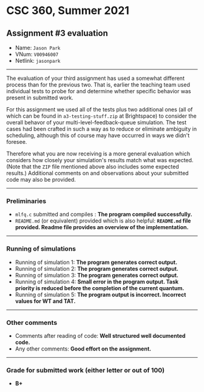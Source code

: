 
# CSC 360, Summer 2021
## Assignment #3 evaluation

* Name: `Jason Park`
* VNum: `V00946007`
* Netlink: `jasonpark`

---

The evaluation of your third assignment has used a somewhat different
process than for the previous two. That is, earlier the teaching team
used individual tests to probe for and determine whether specific
behavior was present in submitted work.

For this assignment we used all of the tests plus two additional ones
(all of which can be found in `a3-testing-stuff.zip` at Brightspace)
to consider the overall behavor of your multi-level-feedback-queue
simulation. The test cases had been crafted in such a way as to reduce
or eliminate ambiguity in scheduling, although this of course may have
occurred in ways we didn't foresee.

Therefore what you are now receiving is a more general evaluation
which considers how closely your simulation's results match what was
expected. (Note that the `ZIP` file mentioned above also includes some
expected results.) Additional comments on and observations about your
submitted code may also be provided.

---
### Preliminaries

* `mlfq.c` submitted and compiles : **The program compiled successfully.**
* `README.md` (or equivalent) provided which is also helpful: **`README.md` file provided.
Readme file provides an overview of the implementation.**


---
### Running of simulations

* Running of simulation 1: **The program generates correct output.**
* Running of simulation 2: **The program generates correct output.**
* Running of simulation 3: **The program generates correct output.**
* Running of simulation 4: **Small error in the program output. Task priority is reduced before the completion of the current quantum.**
* Running of simulation 5: **The program output is incorrect.
Incorrect values for WT and TAT.**


---
### Other comments

* Comments after reading of code:  **Well structured well documented code.**
* Any other comments: **Good effort on the assignment.**

---
### Grade for submitted work (either letter or out of 100)
* **B+**

